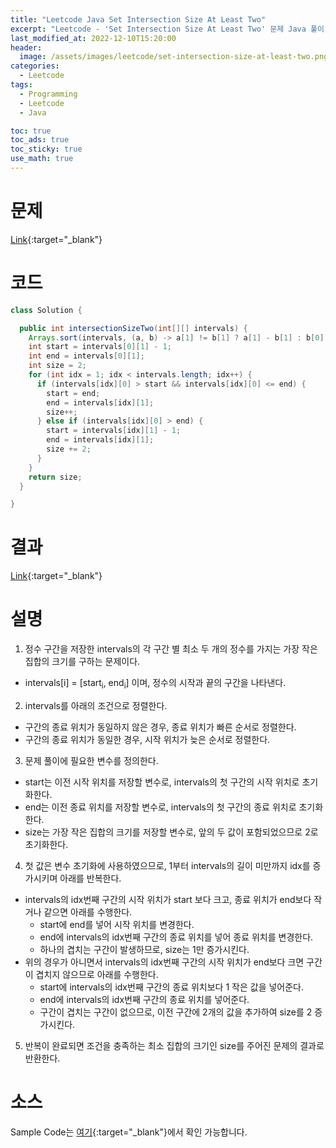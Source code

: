 ```yaml
---
title: "Leetcode Java Set Intersection Size At Least Two"
excerpt: "Leetcode - 'Set Intersection Size At Least Two' 문제 Java 풀이"
last_modified_at: 2022-12-10T15:20:00
header:
  image: /assets/images/leetcode/set-intersection-size-at-least-two.png
categories:
  - Leetcode
tags:
  - Programming
  - Leetcode
  - Java

toc: true
toc_ads: true
toc_sticky: true
use_math: true
---
```

# 문제
[Link](https://leetcode.com/problems/set-intersection-size-at-least-two){:target="_blank"}

# 코드
```java
class Solution {

  public int intersectionSizeTwo(int[][] intervals) {
    Arrays.sort(intervals, (a, b) -> a[1] != b[1] ? a[1] - b[1] : b[0] - a[0]);
    int start = intervals[0][1] - 1;
    int end = intervals[0][1];
    int size = 2;
    for (int idx = 1; idx < intervals.length; idx++) {
      if (intervals[idx][0] > start && intervals[idx][0] <= end) {
        start = end;
        end = intervals[idx][1];
        size++;
      } else if (intervals[idx][0] > end) {
        start = intervals[idx][1] - 1;
        end = intervals[idx][1];
        size += 2;
      }
    }
    return size;
  }

}
```

# 결과
[Link](https://leetcode.com/problems/set-intersection-size-at-least-two/submissions/857436052/){:target="_blank"}

# 설명
1. 정수 구간을 저장한 intervals의 각 구간 별 최소 두 개의 정수를 가지는 가장 작은 집합의 크기를 구하는 문제이다.
- intervals[i] = [start<sub>i</sub>, end<sub>i</sub>] 이며, 정수의 시작과 끝의 구간을 나타낸다.

2. intervals를 아래의 조건으로 정렬한다.
- 구간의 종료 위치가 동일하지 않은 경우, 종료 위치가 빠른 순서로 정렬한다.
- 구간의 종료 위치가 동일한 경우, 시작 위치가 늦은 순서로 정렬한다.

3. 문제 풀이에 필요한 변수를 정의한다.
- start는 이전 시작 위치를 저장할 변수로, intervals의 첫 구간의 시작 위치로 초기화한다.
- end는 이전 종료 위치를 저장할 변수로, intervals의 첫 구간의 종료 위치로 초기화한다.
- size는 가장 작은 집합의 크기를 저장할 변수로, 앞의 두 값이 포함되었으므로 2로 초기화한다.

4. 첫 값은 변수 초기화에 사용하였으므로, 1부터 intervals의 길이 미만까지 idx를 증가시키며 아래를 반복한다.
- intervals의 idx번째 구간의 시작 위치가 start 보다 크고, 종료 위치가 end보다 작거나 같으면 아래를 수행한다.
  - start에 end를 넣어 시작 위치를 변경한다.
  - end에 intervals의 idx번째 구간의 종료 위치를 넣어 종료 위치를 변경한다.
  - 하나의 겹치는 구간이 발생하므로, size는 1만 증가시킨다.
- 위의 경우가 아니면서 intervals의 idx번째 구간의 시작 위치가 end보다 크면 구간이 겹치지 않으므로 아래를 수행한다.
  - start에 intervals의 idx번째 구간의 종료 위치보다 1 작은 값을 넣어준다.
  - end에 intervals의 idx번째 구간의 종료 위치를 넣어준다.
  - 구간이 겹치는 구간이 없으므로, 이전 구간에 2개의 값을 추가하여 size를 2 증가시킨다.

5. 반복이 완료되면 조건을 충족하는 최소 집합의 크기인 size를 주어진 문제의 결과로 반환한다.

# 소스
Sample Code는 [여기](https://github.com/GracefulSoul/leetcode/blob/master/src/main/java/gracefulsoul/problems/SetIntersectionSizeAtLeastTwo.java){:target="_blank"}에서 확인 가능합니다.